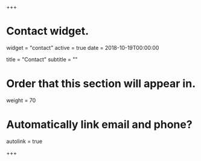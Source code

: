 +++
# Contact widget.
widget = "contact"
active = true
date = 2018-10-19T00:00:00

title = "Contact"
subtitle = ""

# Order that this section will appear in.
weight = 70

# Automatically link email and phone?
autolink = true

+++

